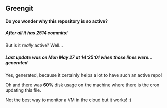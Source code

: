 ## Greengit

#### Do you wonder why this repository is so active?

##### After all it has 2514 commits!

But is it *really* active? Well...

##### Last update was on Mon May 27 at 14:25:01 when those lines were... generated

Yes, generated, because it certainly helps a lot to have such an active repo!

Oh and there was **60%** disk usage on the machine
where there is the cron updating this file.

Not the best way to monitor a VM in the cloud but it works! :)
